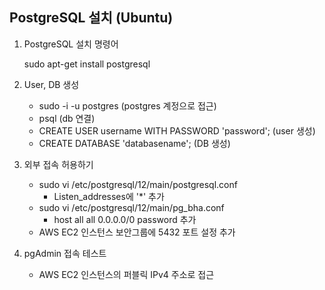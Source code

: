 ## PostgreSQL 설치 (Ubuntu)

1. PostgreSQL 설치 명령어

   sudo apt-get install postgresql

2. User, DB 생성

   - sudo -i -u postgres (postgres 계정으로 접근)
   - psql (db 연결)
   - CREATE USER username WITH PASSWORD 'password'; (user 생성)
   - CREATE DATABASE 'databasename'; (DB 생성)

3. 외부 접속 허용하기

   - sudo vi /etc/postgresql/12/main/postgresql.conf
     - Listen_addresses에 '*' 추가
   - sudo vi /etc/postgresql/12/main/pg_bha.conf
     - host	all	all	0.0.0.0/0	password 추가
   - AWS EC2 인스턴스 보안그룹에 5432 포트 설정 추가

4. pgAdmin 접속 테스트

   - AWS EC2 인스턴스의 퍼블릭 IPv4 주소로 접근

